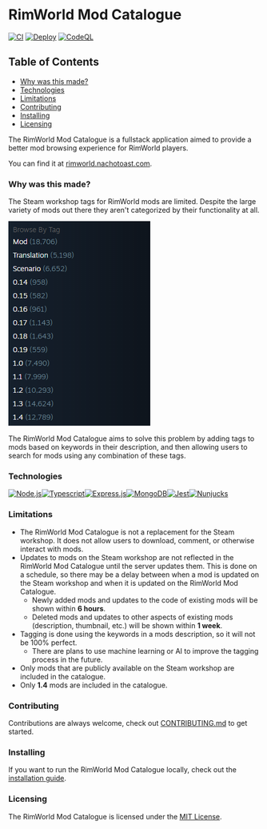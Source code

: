 # RimWorld Mod Catalogue <!-- omit in toc -->

[![CI](https://github.com/NachoToast/RimWorldModCatalogue/actions/workflows/node.js.ci.yml/badge.svg)](https://github.com/NachoToast/RimWorldModCatalogue/actions/workflows/node.js.ci.yml)
[![Deploy](https://github.com/NachoToast/RimWorldModCatalogue/actions/workflows/deploy.yml/badge.svg)](https://github.com/NachoToast/RimWorldModCatalogue/actions/workflows/deploy.yml)
[![CodeQL](https://github.com/NachoToast/RimWorldModCatalogue/actions/workflows/codeql-analysis.yml/badge.svg)](https://github.com/NachoToast/RimWorldModCatalogue/actions/workflows/codeql-analysis.yml)

## Table of Contents <!-- omit in toc -->

- [Why was this made?](#why-was-this-made)
- [Technologies](#technologies)
- [Limitations](#limitations)
- [Contributing](#contributing)
- [Installing](#installing)
- [Licensing](#licensing)

The RimWorld Mod Catalogue is a fullstack application aimed to provide a better mod browsing experience for RimWorld players.

You can find it at [rimworld.nachotoast.com](https://rimworld.nachotoast.com).

### Why was this made?

The Steam workshop tags for RimWorld mods are limited. Despite the large variety of mods out there they aren't categorized by their functionality at all.

![list of Steam tags](.github/images/BrowseTagsScreenshot.png)

The RimWorld Mod Catalogue aims to solve this problem by adding tags to mods based on keywords in their description, and then allowing users to search for mods using any combination of these tags.

### Technologies

<div style="display: flex">

  <a href="https://nodejs.org/">
  <img alt="Node.js" src="https://img.shields.io/badge/Node.js-43853D?style=for-the-badge&logo=node.js&logoColor=white" />
  </a>

  <a href="https://www.typescriptlang.org/">
  <img alt="Typescript" src="https://img.shields.io/badge/TypeScript-007ACC?style=for-the-badge&logo=typescript&logoColor=white" />
  </a>

  <a href="https://expressjs.com/">
  <img alt="Express.js" src="https://img.shields.io/badge/express.js-%23404d59.svg?style=for-the-badge&logo=express&logoColor=%2361DAFB" />
  </a>

  <a href="https://www.mongodb.com/">
  <img alt="MongoDB" src="https://img.shields.io/badge/MongoDB-%234ea94b.svg?style=for-the-badge&logo=mongodb&logoColor=white" />
  </a>

  <a href="https://jestjs.io/">
  <img alt="Jest" src="https://img.shields.io/badge/-jest-%23C21325?style=for-the-badge&logo=jest&logoColor=white" />
  </a>

  <a href="https://mozilla.github.io/nunjucks/">
  <img alt="Nunjucks" src="https://img.shields.io/badge/Nunjucks-1C4913?style=for-the-badge&logo=nunjucks&logoColor=white" />
  </a>

</div>

### Limitations

- The RimWorld Mod Catalogue is not a replacement for the Steam workshop. It does not allow users to download, comment, or otherwise interact with mods.
- Updates to mods on the Steam workshop are not reflected in the RimWorld Mod Catalogue until the server updates them. This is done on a schedule, so there may be a delay between when a mod is updated on the Steam workshop and when it is updated on the RimWorld Mod Catalogue.
  - Newly added mods and updates to the code of existing mods will be shown within **6 hours**.
  - Deleted mods and updates to other aspects of existing mods (description, thumbnail, etc.) will be shown within **1 week**.
- Tagging is done using the keywords in a mods description, so it will not be 100% perfect.
  - There are plans to use machine learning or AI to improve the tagging process in the future.
- Only mods that are publicly available on the Steam workshop are included in the catalogue.
- Only **1.4** mods are included in the catalogue.

### Contributing

Contributions are always welcome, check out [CONTRIBUTING.md](./.github/CONTRIBUTING.md) to get started.


### Installing

If you want to run the RimWorld Mod Catalogue locally, check out the [installation guide](./.github/InstallationGuide.md).

### Licensing

The RimWorld Mod Catalogue is licensed under the [MIT License](./LICENSE).
